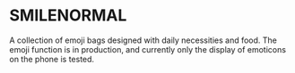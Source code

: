 # SMILENORMAL
A collection of emoji bags designed with daily necessities and food. The emoji function is in production, and currently only the display of emoticons on the phone is tested.
